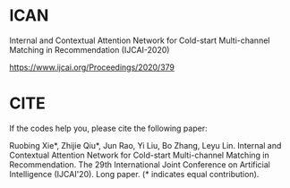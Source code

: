 # ICAN
Internal and Contextual Attention Network for Cold-start Multi-channel Matching in Recommendation (IJCAI-2020)


https://www.ijcai.org/Proceedings/2020/379


# CITE
If the codes help you, please cite the following paper:

Ruobing Xie*, Zhijie Qiu*, Jun Rao, Yi Liu, Bo Zhang, Leyu Lin. Internal and Contextual Attention Network for Cold-start Multi-channel Matching in Recommendation. The 29th International Joint Conference on Artificial Intelligence (IJCAI'20). Long paper.  (* indicates equal contribution).
